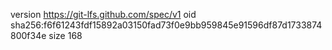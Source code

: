 version https://git-lfs.github.com/spec/v1
oid sha256:f6f61243fdf15892a03150fad73f0e9bb959845e91596df87d1733874800f34e
size 168
